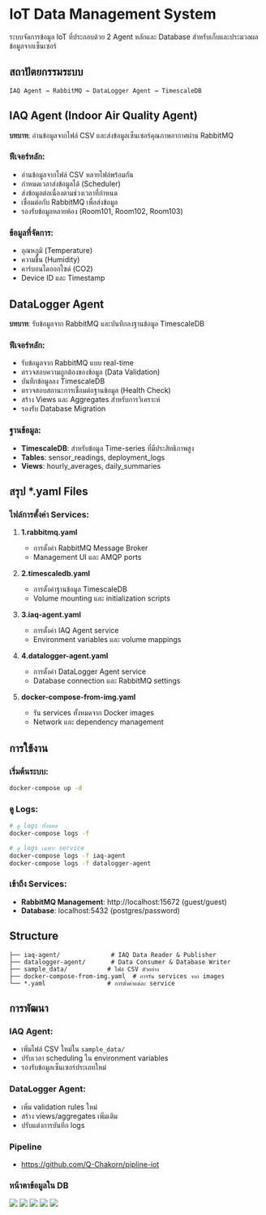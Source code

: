 # IoT Data Management System
ระบบจัดการข้อมูล IoT ที่ประกอบด้วย 2 Agent หลักและ Database สำหรับเก็บและประมวลผลข้อมูลจากเซ็นเซอร์

## สถาปัตยกรรมระบบ
```
IAQ Agent → RabbitMQ → DataLogger Agent → TimescaleDB
```
## IAQ Agent (Indoor Air Quality Agent)
**บทบาท**: อ่านข้อมูลจากไฟล์ CSV และส่งข้อมูลเซ็นเซอร์คุณภาพอากาศผ่าน RabbitMQ
### ฟีเจอร์หลัก:
- อ่านข้อมูลจากไฟล์ CSV หลายไฟล์พร้อมกัน
- กำหนดเวลาส่งข้อมูลได้ (Scheduler)
- ส่งข้อมูลต่อเนื่องตามช่วงเวลาที่กำหนด
- เชื่อมต่อกับ RabbitMQ เพื่อส่งข้อมูล
- รองรับข้อมูลหลายห้อง (Room101, Room102, Room103)

### ข้อมูลที่จัดการ:
- อุณหภูมิ (Temperature)
- ความชื้น (Humidity) 
- คาร์บอนไดออกไซด์ (CO2)
- Device ID และ Timestamp

## DataLogger Agent
**บทบาท**: รับข้อมูลจาก RabbitMQ และบันทึกลงฐานข้อมูล TimescaleDB

### ฟีเจอร์หลัก:
- รับข้อมูลจาก RabbitMQ แบบ real-time
- ตรวจสอบความถูกต้องของข้อมูล (Data Validation)
- บันทึกข้อมูลลง TimescaleDB
- ตรวจสอบสถานะการเชื่อมต่อฐานข้อมูล (Health Check)
- สร้าง Views และ Aggregates สำหรับการวิเคราะห์
- รองรับ Database Migration

### ฐานข้อมูล:
- **TimescaleDB**: สำหรับข้อมูล Time-series ที่มีประสิทธิภาพสูง
- **Tables**: sensor_readings, deployment_logs
- **Views**: hourly_averages, daily_summaries

## สรุป *.yaml Files

### ไฟล์การตั้งค่า Services:
1. **1.rabbitmq.yaml** 
   - การตั้งค่า RabbitMQ Message Broker
   - Management UI และ AMQP ports

2. **2.timescaledb.yaml**
   - การตั้งค่าฐานข้อมูล TimescaleDB
   - Volume mounting และ initialization scripts

3. **3.iaq-agent.yaml**
   - การตั้งค่า IAQ Agent service
   - Environment variables และ volume mappings

4. **4.datalogger-agent.yaml** 
   - การตั้งค่า DataLogger Agent service
   - Database connection และ RabbitMQ settings

5. **docker-compose-from-img.yaml**
   - รัน services ทั้งหมดจาก Docker images
   - Network และ dependency management

## การใช้งาน

### เริ่มต้นระบบ:
```bash
docker-compose up -d
```

### ดู Logs:
```bash
# ดู logs ทั้งหมด
docker-compose logs -f

# ดู logs เฉพาะ service
docker-compose logs -f iaq-agent
docker-compose logs -f datalogger-agent
```

### เข้าถึง Services:
- **RabbitMQ Management**: http://localhost:15672 (guest/guest)
- **Database**: localhost:5432 (postgres/password)

## Structure

```
├── iaq-agent/              # IAQ Data Reader & Publisher
├── datalogger-agent/       # Data Consumer & Database Writer
├── sample_data/           # ไฟล์ CSV ตัวอย่าง
├── docker-compose-from-img.yaml  # การรัน services จาก images
└── *.yaml                 # การตั้งค่าแต่ละ service
```

## การพัฒนา

### IAQ Agent:
- เพิ่มไฟล์ CSV ใหม่ใน `sample_data/`
- ปรับเวลา scheduling ใน environment variables
- รองรับข้อมูลเซ็นเซอร์ประเภทใหม่

### DataLogger Agent:
- เพิ่ม validation rules ใหม่
- สร้าง views/aggregates เพิ่มเติม
- ปรับแต่งการบันทึก logs

### Pipeline
- https://github.com/Q-Chakorn/pipline-iot

### หน้าตาข้อมูลใน DB

![](img/1.png)
![](img/2.png)
![](img/3.png)
![](img/4.png)
![](img/5.png)
